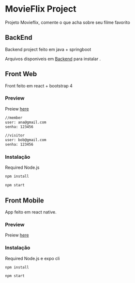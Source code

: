 # MovieFlix Project

Projeto Movieflix, comente o que acha sobre seu filme favorito

## BackEnd

Backend project feito em java + springboot

Arquivos disponiveis em  [Backend](https://github.com/insanniity/movieflix/tree/main/backend) para instalar .

## Front Web

Front feito em react + bootstrap 4

### Preview

Preiew [here](https://insannity-movieflix.netlify.app/catalog)

```bash
//member
user: ana@gmail.com
senha: 123456

//visitor
user: bob@gmail.com
senha: 123456
```

### Instalação

Required Node.js

```bash
npm install
```

```bash
npm start
```

## Front Mobile

App feito em react native.

### Preview

Preiew [here](https://github.com/insanniity/movieflix/releases/tag/v1.0)

### Instalação

Required Node.js e expo cli

```bash
npm install
```

```bash
npm start
```
